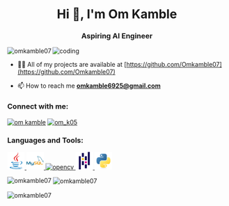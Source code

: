 <h1 align="center">Hi 👋, I'm Om Kamble</h1>
<h3 align="center">Aspiring AI Engineer</h3>

<img align="right" alt="coding" width="400" src="https://cdn.dribbble.com/users/330915/screenshots/3587000/10_coding_dribbble.gif">

<p align="left"> <img src="https://komarev.com/ghpvc/?username=omkamble07&label=Profile%20views&color=0e75b6&style=flat" alt="omkamble07" /> </p>

- 👨‍💻 All of my projects are available at [https://github.com/Omkamble07](https://github.com/Omkamble07)

- 📫 How to reach me **omkamble6925@gmail.com**

<h3 align="left">Connect with me:</h3>
<p align="left">
<a href="https://linkedin.com/in/om kamble" target="blank"><img align="center" src="https://raw.githubusercontent.com/rahuldkjain/github-profile-readme-generator/master/src/images/icons/Social/linked-in-alt.svg" alt="om kamble" height="30" width="40" /></a>
<a href="https://www.leetcode.com/om_k05" target="blank"><img align="center" src="https://raw.githubusercontent.com/rahuldkjain/github-profile-readme-generator/master/src/images/icons/Social/leet-code.svg" alt="om_k05" height="30" width="40" /></a>
</p>

<h3 align="left">Languages and Tools:</h3>
<p align="left"> <a href="https://www.java.com" target="_blank" rel="noreferrer"> <img src="https://raw.githubusercontent.com/devicons/devicon/master/icons/java/java-original.svg" alt="java" width="40" height="40"/> </a> <a href="https://www.mysql.com/" target="_blank" rel="noreferrer"> <img src="https://raw.githubusercontent.com/devicons/devicon/master/icons/mysql/mysql-original-wordmark.svg" alt="mysql" width="40" height="40"/> </a> <a href="https://opencv.org/" target="_blank" rel="noreferrer"> <img src="https://www.vectorlogo.zone/logos/opencv/opencv-icon.svg" alt="opencv" width="40" height="40"/> </a> <a href="https://pandas.pydata.org/" target="_blank" rel="noreferrer"> <img src="https://raw.githubusercontent.com/devicons/devicon/2ae2a900d2f041da66e950e4d48052658d850630/icons/pandas/pandas-original.svg" alt="pandas" width="40" height="40"/> </a> <a href="https://www.python.org" target="_blank" rel="noreferrer"> <img src="https://raw.githubusercontent.com/devicons/devicon/master/icons/python/python-original.svg" alt="python" width="40" height="40"/> </a> </p>

<p><img align="left" src="https://github-readme-stats.vercel.app/api/top-langs?username=omkamble07&show_icons=true&locale=en&layout=compact" alt="omkamble07" /></p>

<p>&nbsp;<img align="center" src="https://github-readme-stats.vercel.app/api?username=omkamble07&show_icons=true&locale=en" alt="omkamble07" /></p>

<p><img align="center" src="https://github-readme-streak-stats.herokuapp.com/?user=omkamble07&" alt="omkamble07" /></p>
